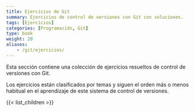 ```yaml
---
title: Ejercicios de Git
summary: Ejercicios de control de versiones con Git con soluciones.
tags: [Ejercicios]
categories: [Programación, Git]
type: book
weight: 20
aliases:
    - /git/ejercicios/
---
```


Esta sección contiene una colección de ejercicios resueltos de control de versiones con Git.

Los ejercicios están clasificados por temas y siguen el orden más o menos habitual en el aprendizaje de este sistema de control de versiones.

{{< list_children >}}